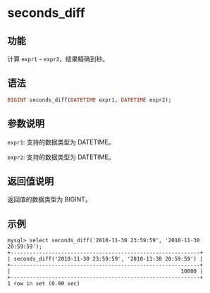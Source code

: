 # seconds_diff

## 功能

计算 `expr1` - `expr2`，结果精确到秒。

## 语法

```Haskell
BIGINT seconds_diff(DATETIME expr1, DATETIME expr2);
```

## 参数说明

`expr1`: 支持的数据类型为 DATETIME。

`expr2`: 支持的数据类型为 DATETIME。

## 返回值说明

返回值的数据类型为 BIGINT。

## 示例

```Plain Text
mysql> select seconds_diff('2010-11-30 23:59:59', '2010-11-30 20:59:59');
+------------------------------------------------------------+
| seconds_diff('2010-11-30 23:59:59', '2010-11-30 20:59:59') |
+------------------------------------------------------------+
|                                                      10800 |
+------------------------------------------------------------+
1 row in set (0.00 sec)
```
